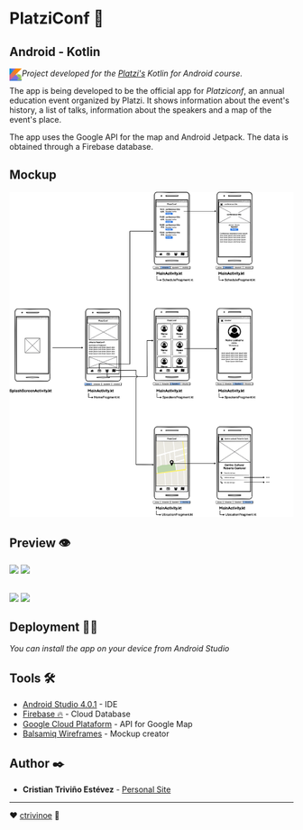 # PlatziConf 💚
## Android - Kotlin 
[<img align="left" alt="ctrivinoe.com" width="22px" src="https://raw.githubusercontent.com/ctrivinoe/PlatziConf/master/resourcesREADME/Kotlin_android.png"/>]()

_Project developed for the [Platzi's](https://platzi.com/clases/kotlin-android/) Kotlin for Android course._

The app is being developed to be the official app for _Platziconf_, an annual education event organized by Platzi.
It shows information about the event's history, a list of talks, information about the speakers and a map of the event's place.

The app uses the Google API for the map and Android Jetpack. The data is obtained through a Firebase database. 

## Mockup

![](https://raw.githubusercontent.com/ctrivinoe/PlatziConf/master/resourcesREADME/Platziconf_Mockup.png)

## Preview 👁

![](https://media.giphy.com/media/Q9uccpcjs058c23QKM/giphy.gif)
![](https://media.giphy.com/media/KdxKYiLdahsgc3FBPy/giphy.gif)
</br><br>

![](https://github.com/ctrivinoe/PlatziConf/blob/master/resourcesREADME/Animated%20GIF-downsized_large.gif?raw=true)
![](https://media.giphy.com/media/cLHLNoL2QTztpsA456/giphy.gif)

## Deployment 🚀🌐
_You can install the app on your device from Android Studio_

## Tools 🛠️

* [Android Studio 4.0.1](https://developer.android.com/studio?hl=es) - IDE
* [Firebase 🔥](https://firebase.google.com/) - Cloud Database
* [Google Cloud Plataform](https://cloud.google.com/) - API for Google Map
* [Balsamiq Wireframes](https://balsamiq.com/wireframes/desktop/#) - Mockup creator


## Author ✒️

* **Cristian Triviño Estévez** - [Personal Site](https://ctrivinoe.com)


---
❤️ [ctrivinoe](https://github.com/ctrivinoe) 🍻
